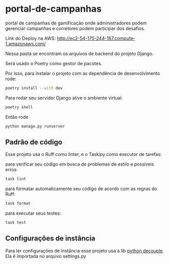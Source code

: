 # portal-de-campanhas
portal de campanhas de gamificação onde administradores podem gerenciar campanhas e corretores podem participar dos desafios.

Link do Deploy na AWS: http://ec2-54-175-244-167.compute-1.amazonaws.com/

Nessa pasta se encontram os arquivos de backend do projeto Django.

Será usado o Poetry como gestor de pacotes.

Por isso, para instalar o projeto com as dependência de desenvolvimento rode:

```bash
poetry install --with dev
```

Para rodar seu servidor Django ative o ambiente virtual:

```bash
poetry shell
```

Então rode

```bash
python manage.py runserver
```

## Padrão de código

Esse projeto usa o Ruff como linter, e o Taskipy como executor de tarefas:

para verificar seu código em busca de problemas de estilo e possíveis erros:
```bash
task lint
```

para formatar automaticamente seu código de acordo com as regras do Ruff:
```bash
task format
```

para executar seus testes:
```bash
task test
```

## Configurações de instância

Para ler configurações de instância esse projeto usa a lib [python decouple](https://pypi.org/project/python-decouple/).
Ela é importada no arquivo settings.py